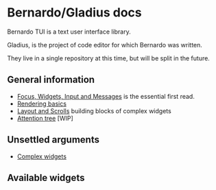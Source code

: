 # Bernardo/Gladius docs

Bernardo TUI is a text user interface library.

Gladius, is the project of code editor for which Bernardo was written.

They live in a single repository at this time, but will be split in the future.

## General information

- [Focus, Widgets, Input and Messages](focus_and_input.md) is the essential first read.
- [Rendering basics](rendering.md)
- [Layout and Scrolls](layouts.md) building blocks of complex widgets
- [Attention tree](attention_tree.md) [WIP]

## Unsettled arguments

- [Complex widgets](complex_widgets.md)

## Available widgets

